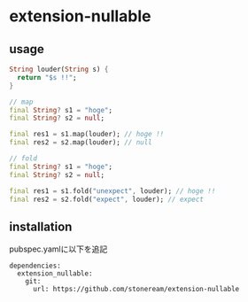 # extension-nullable

## usage

```dart
String louder(String s) {
  return "$s !!";
}

// map
final String? s1 = "hoge";
final String? s2 = null;

final res1 = s1.map(louder); // hoge !!
final res2 = s2.map(louder); // null

// fold
final String? s1 = "hoge";
final String? s2 = null;

final res1 = s1.fold("unexpect", louder); // hoge !!
final res2 = s2.fold("expect", louder); // expect
```

## installation

pubspec.yamlに以下を追記

```
dependencies:
  extension_nullable:
    git:
      url: https://github.com/stoneream/extension-nullable
```
